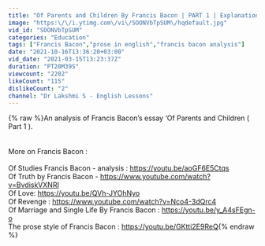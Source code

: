 ```yaml
---
title: "Of Parents and Children By Francis Bacon | PART 1 | Explanation |  English Literature Lessons"
image: "https:\/\/i.ytimg.com\/vi\/SOONVbTpSUM\/hqdefault.jpg"
vid_id: "SOONVbTpSUM"
categories: "Education"
tags: ["Francis Bacon","prose in english","francis bacon analysis"]
date: "2021-10-16T13:36:20+03:00"
vid_date: "2021-03-15T13:23:37Z"
duration: "PT20M39S"
viewcount: "2202"
likeCount: "115"
dislikeCount: "2"
channel: "Dr Lakshmi S - English Lessons"
---
```

{% raw %}An analysis of Francis Bacon’s essay ‘Of Parents and Children ( Part 1 ).<br /><br /><br />More on Francis Bacon : <br /><br />Of Studies Francis Bacon - analysis : <a rel="nofollow" target="blank" href="https://youtu.be/aoGF6E5Ctqs">https://youtu.be/aoGF6E5Ctqs</a><br />Of Truth by Francis Bacon - <a rel="nofollow" target="blank" href="https://www.youtube.com/watch?v=BvdiskVXNRI">https://www.youtube.com/watch?v=BvdiskVXNRI</a><br />Of Love:  <a rel="nofollow" target="blank" href="https://youtu.be/QVh-JYOhNyo">https://youtu.be/QVh-JYOhNyo</a><br />Of Revenge : <a rel="nofollow" target="blank" href="https://www.youtube.com/watch?v=Nco4-3dQrc4">https://www.youtube.com/watch?v=Nco4-3dQrc4</a><br />Of Marriage and Single Life By Francis Bacon : <a rel="nofollow" target="blank" href="https://youtu.be/y_A4sFEgn-o">https://youtu.be/y_A4sFEgn-o</a><br />The prose style of Francis Bacon : <a rel="nofollow" target="blank" href="https://youtu.be/GKtti2E9ReQ">https://youtu.be/GKtti2E9ReQ</a>{% endraw %}
